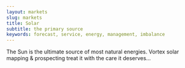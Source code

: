 ```yaml
---
layout: markets
slug: markets
title: Solar
subtitle: the primary source
keywords: forecast, service, energy, management, imbalance
---
```


<p class="lead">The Sun is the ultimate source of most natural energies. Vortex solar mapping & prospecting treat it with the care it deserves...</p>